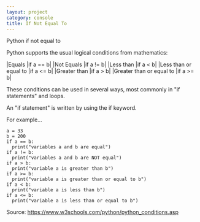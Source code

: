 ```yaml
---
layout: project
category: console
title: If Not Equal To
---
```

Python if not equal to

Python supports the usual logical conditions from mathematics:


|Equals |if a == b|
|Not Equals	|if a != b|
|Less than	|if a < b|
|Less than or equal to	|if a <= b|
|Greater than	|if a > b|
|Greater than or equal to	|if a >= b|


These conditions can be used in several ways, most commonly in "if statements" and loops.

An "if statement" is written by using the if keyword.

For example...
```
a = 33
b = 200
if a == b:
  print("variables a and b are equal")
if a != b:
  print("variables a and b are NOT equal")
if a > b:
  print("variable a is greater than b")
if a >= b:
  print("variable a is greater than or equal to b")
if a < b:
  print("variable a is less than b")
if a <= b:
  print("variable a is less than or equal to b")
 ```



Source: https://www.w3schools.com/python/python_conditions.asp
